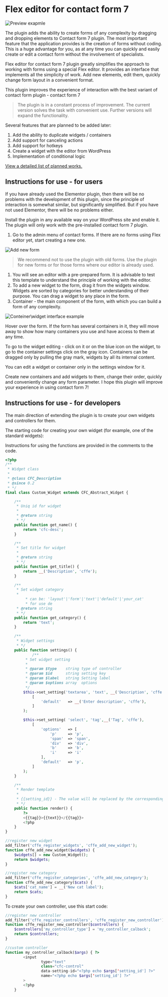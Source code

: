 # Flex editor for contact form 7

![Preview exapmle](https://groswebdev.com/cffe-data/prewiew2.png)

The plugin adds the ability to create forms of any complexity by dragging and dropping elements to Contact form 7 plugin. The most important feature that the application provides is the creation of forms without coding. This is a huge advantage for you, as at any time you can quickly and easily create or edit a contact form without the involvement of specialists.

Flex editor for contact form 7 plugin greatly simplifies the approach to working with forms using a special Flex editor. It provides an interface that implements all the simplicity of work. Add new elements, edit them, quickly change form layout in a convenient format.

This plugin improves the experience of interaction with the best variant of contact form plugin - contact form 7

> The plugin is in a constant process of improvement. The current version solves the task with convenient use. Further versions will expand the functionality.
> 

Several features that are planned to be added later:

1. Add the ability to duplicate widgets / containers
2. Add support for canceling actions
3. Add support for hotkeys
4. Create a widget with the editor from WordPress
5. Implementation of conditional logic

[View a detailed list of planned works.](https://www.notion.so/b2656148c658450db86632afb107f44d)

## Instructions for use - for users

If you have already used the Elementor plugin, then there will be no problems with the development of this plugin, since the principle of interaction is somewhat similar, but significantly simplified. But if you have not used Elementor, there will be no problems either.

Install the plugin in any available way on your WordPress site and enable it. The plugin will only work with the pre-installed contact form 7 plugin.

1. Go to the admin menu of contact forms. If there are no forms using Flex editor yet, start creating a new one.

![Add new form](https://groswebdev.com/cffe-data/cffe-1.png)

> We recommend not to use the plugin with old forms. Use the plugin for new forms or for those forms where our editor is already used.
> 
1. You will see an editor with a pre-prepared form. It is advisable to test this template to understand the principle of working with the editor.
2. To add a new widget to the form, drag it from the widgets window. Widgets are sorted by categories for better understanding of their purpose. You can drag a widget to any place in the form.
3. Container - the main component of the form, with which you can build a form of any complexity.

![Conteiner\widget interface example](https://groswebdev.com/cffe-data/cffe-2.png)

Hover over the form. If the form has several containers in it, they will move away to show how many containers you use and have access to them at any time.

To go to the widget editing - click on it or on the blue icon on the widget, to go to the container settings click on the gray icon. Containers can be dragged only by pulling the gray mark, widgets by all its internal content.

You can edit a widget or container only in the settings window for it.

Create new containers and add widgets to them, change their order, quickly and conveniently change any form parameter. I hope this plugin will improve your experience in using contact form 7!

## Instructions for use - for developers

The main direction of extending the plugin is to create your own widgets and controllers for them.

The starting code for creating your own widget (for example, one of the standard widgets):

Instructions for using the functions are provided in the comments to the code.

```php
<?php
/**
 * Widget class
 *
 * @class CFC_Description
 * @since 0.2
 * */
final class Custom_Widget extends CFC_Abstract_Widget {

    /**
     * Uniq id for widget
     *
     * @return string
     * */
    public function get_name() {
        return 'cfc-desc';
    }

    /**
     * Set title for widget
     *
     * @return string
     * */
    public function get_title() {
        return __('Description', 'cffe');
    }

    /**
     * Set widget category
     *
		 * can be: 'layout'|'form'|'text'|'default'|'your_cat'
		 * for use de
     * @return string
     * */
    public function get_category() {
        return 'text';
    }

    /**
     * Widget settings
     * */
    public function settings() {
			/**
	     * Set widget setting
	     *
	     * @param $type    string type of controller
	     * @param $id      string setting key
	     * @param $label   string Setting label
	     * @param $options array  options
	     */
        $this->set_setting('textarea', 'text', __('Description', 'cffe'),
            [
                'default'   => __('Enter description', 'cffe'),
            ]
        );

        $this->set_setting( 'select', 'tag',__('Tag', 'cffe'),
            [
                'options'   => [
                    'p'     => 'p',
                    'span'  => 'span',
                    'div'   => 'div',
                    'b'     => 'b',
                    'i'     => 'i'
                ],
                'default'   => 'p',
            ]
        );
    }

    /**
     * Render template
     *
     * {{setting_id}} - The value will be replaced by the corresponding setting
     * */
    public function render() {
        ?>
        <{{tag}}>{{text}}</{{tag}}>
        <?php
    }
}

//register new widget
add_filter('cffe_register_widgets', 'cffe_add_new_widget');
function cffe_add_new_widget($widgets) {
	$widgets[] = new Custom_Widget();
	return $widgets;
}

//register new category
add_filter('cffe_register_categories', 'cffe_add_new_category');
function cffe_add_new_category($cats) {
	$cats['cat_name'] = __('New cat label');
	return $cats;
}
```

To create your own controller, use this start code:

```php
//register new controller
add_filter('cffe_register_controllers', 'cffe_register_new_controller');
function cffe_register_new_controller($controllers) {
	$controllers['my_controller_type'] = 'my_controller_calback';
	return $controllers;
}

//custom controller
function my_controller_calback($args) { ?>
        <input
                type="text"
                class="cfc-control"
                data-setting-id="<?php echo $args['setting_id'] ?>"
                name="<?php echo $args['setting_id'] ?>"
        >
        <?php
    }
```
